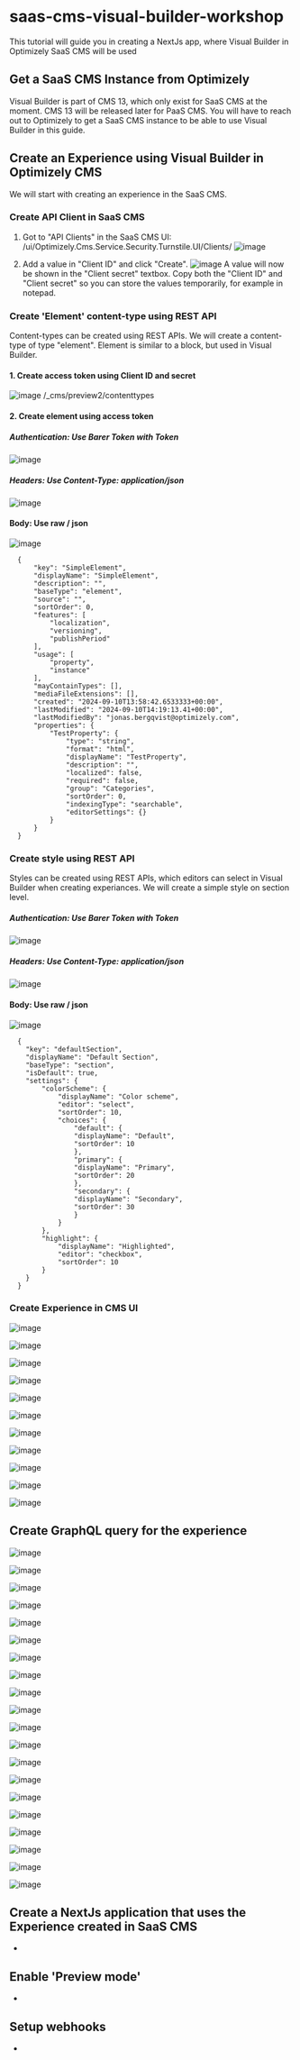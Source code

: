 # saas-cms-visual-builder-workshop
This tutorial will guide you in creating a NextJs app, where Visual Builder in Optimizely SaaS CMS will be used

## Get a SaaS CMS Instance from Optimizely
Visual Builder is part of CMS 13, which only exist for SaaS CMS at the moment. CMS 13 will be released later for PaaS CMS. You will have to reach out to Optimizely to get a SaaS CMS instance to be able to use Visual Builder in this guide.

## Create an Experience using Visual Builder in Optimizely CMS
We will start with creating an experience in the SaaS CMS.

### Create API Client in SaaS CMS
1. Got to "API Clients" in the SaaS CMS UI: /ui/Optimizely.Cms.Service.Security.Turnstile.UI/Clients/
![image](https://github.com/user-attachments/assets/e11ca5be-f6e9-43f9-b297-f37169996206)

2. Add a value in "Client ID" and click "Create".
![image](https://github.com/user-attachments/assets/0bfc8c67-1d5a-4f7e-9ffb-d688077099d7)
A value will now be shown in the "Client secret" textbox. Copy both the "Client ID" and "Client secret" so you can store the values temporarily, for example in notepad.

### Create 'Element' content-type using REST API
Content-types can be created using REST APIs. We will create a content-type of type "element". Element is similar to a block, but used in Visual Builder.

#### 1. Create access token using Client ID and secret
![image](https://github.com/user-attachments/assets/aab7f009-aa4d-447a-a242-bdd4687de883)
/_cms/preview2/contenttypes

#### 2. Create element using access token
##### Authentication: Use Barer Token with Token
![image](https://github.com/user-attachments/assets/385c3988-69a4-402e-b921-c7ac840924a6)

##### Headers: Use Content-Type: application/json
![image](https://github.com/user-attachments/assets/9e029390-78b5-4004-9419-753b4e481312)

#### Body: Use raw / json
![image](https://github.com/user-attachments/assets/7081f17d-6d97-4d3e-b4de-49d9f20cdfc9)

      {
          "key": "SimpleElement",
          "displayName": "SimpleElement",
          "description": "",
          "baseType": "element",
          "source": "",
          "sortOrder": 0,
          "features": [
              "localization",
              "versioning",
              "publishPeriod"
          ],
          "usage": [
              "property",
              "instance"
          ],
          "mayContainTypes": [],
          "mediaFileExtensions": [],
          "created": "2024-09-10T13:58:42.6533333+00:00",
          "lastModified": "2024-09-10T14:19:13.41+00:00",
          "lastModifiedBy": "jonas.bergqvist@optimizely.com",
          "properties": {
              "TestProperty": {
                  "type": "string",
                  "format": "html",
                  "displayName": "TestProperty",
                  "description": "",
                  "localized": false,
                  "required": false,
                  "group": "Categories",
                  "sortOrder": 0,
                  "indexingType": "searchable",
                  "editorSettings": {}
              }
          }
      }
                
### Create style using REST API
Styles can be created using REST APIs, which editors can select in Visual Builder when creating experiances. We will create a simple style on section level.

##### Authentication: Use Barer Token with Token
![image](https://github.com/user-attachments/assets/990e1bf2-0c24-46e5-be1d-0d5f5770ac0e)

##### Headers: Use Content-Type: application/json
![image](https://github.com/user-attachments/assets/2a250130-ac2a-49dd-b6ef-b5ab0882afc5)

#### Body: Use raw / json
![image](https://github.com/user-attachments/assets/6e77e6ca-c1ec-4d28-b893-3c5fa51b5c89)

      {
        "key": "defaultSection",
        "displayName": "Default Section",
        "baseType": "section",
        "isDefault": true,
        "settings": {
            "colorScheme": {
                "displayName": "Color scheme",
                "editor": "select",
                "sortOrder": 10,
                "choices": {
                    "default": {
                    "displayName": "Default",
                    "sortOrder": 10
                    },
                    "primary": {
                    "displayName": "Primary",
                    "sortOrder": 20
                    },
                    "secondary": {
                    "displayName": "Secondary",
                    "sortOrder": 30
                    }
                }
            },
            "highlight": {
                "displayName": "Highlighted",
                "editor": "checkbox",
                "sortOrder": 10
            }
        }
      }

### Create Experience in CMS UI

![image](https://github.com/user-attachments/assets/6d68dfaf-6370-4114-8a72-fda5679600d7)

![image](https://github.com/user-attachments/assets/2b85c394-fa27-42c1-8ad5-8400c045030e)

![image](https://github.com/user-attachments/assets/4a926845-15c5-48ef-ab5f-4bca79a88f1b)

![image](https://github.com/user-attachments/assets/226d3ae0-af92-491b-aba1-4317c6dbce6b)

![image](https://github.com/user-attachments/assets/74d57f60-28cf-4a26-bd71-147471fde147)

![image](https://github.com/user-attachments/assets/e14e1faf-bb20-4885-b7d9-9afb661b5969)

![image](https://github.com/user-attachments/assets/a5d9a548-27d5-403e-9717-163c9b83230e)

![image](https://github.com/user-attachments/assets/da8b1501-f893-4e42-995b-d6272c45cd54)

![image](https://github.com/user-attachments/assets/f0ab7818-ca90-4837-bf35-5f1083c1efc5)

![image](https://github.com/user-attachments/assets/126e07cb-9b50-439a-ae5d-d4922e30bf2f)

![image](https://github.com/user-attachments/assets/02488699-246a-4542-8aff-cc1358b2dba2)


## Create GraphQL query for the experience


![image](https://github.com/user-attachments/assets/5868659e-9ee2-4a4c-b436-8170cb4036ce)

![image](https://github.com/user-attachments/assets/698f81e1-85d1-4a5d-80f7-fa4d1eab5316)

![image](https://github.com/user-attachments/assets/a9469cc4-ceed-455e-bc58-4e5bb2fee3fa)

![image](https://github.com/user-attachments/assets/aebd25b0-e4ea-4f32-ac91-dc9b91ffb4ac)

![image](https://github.com/user-attachments/assets/0f408582-343d-4087-a88f-4fdd52c4c220)

![image](https://github.com/user-attachments/assets/2cf118d0-322f-49a7-a284-5ec10a46b33d)

![image](https://github.com/user-attachments/assets/9aa19b45-26f4-4af7-8c79-a222371f9aa4)

![image](https://github.com/user-attachments/assets/2e73c059-5c12-4e2a-a42f-ccfc7b2ccce2)

![image](https://github.com/user-attachments/assets/a0f1e046-a847-4e22-9014-a5e2b6739610)

![image](https://github.com/user-attachments/assets/29a73ae1-b802-497c-9db0-fb7bc6514f1b)

![image](https://github.com/user-attachments/assets/f7c130aa-348e-4204-967e-90388a3c73ec)

![image](https://github.com/user-attachments/assets/6dc77480-a5ee-45c3-86d0-c3a770c4dc40)

![image](https://github.com/user-attachments/assets/1ed08c1d-c22f-4cc0-83e5-37bffb846ecf)

![image](https://github.com/user-attachments/assets/b81ab3b9-927e-40a2-aaf1-6b40b754bb42)

![image](https://github.com/user-attachments/assets/91f0845f-2a51-4f8d-8d3f-251e13eedfef)

![image](https://github.com/user-attachments/assets/d1abd531-0813-43d3-9c0e-fb0ec13158bd)

![image](https://github.com/user-attachments/assets/4f0e1ac1-ff3a-4127-8be0-38ecc86cde5e)

![image](https://github.com/user-attachments/assets/3f63af0c-61ed-4f94-a8e5-5cb9f12484b5)

![image](https://github.com/user-attachments/assets/39e7a1a9-6bce-41a0-bfdd-8329ae6c0551)

![image](https://github.com/user-attachments/assets/55ee5008-901a-4b6f-b598-e99c092863bb)

## Create a NextJs application that uses the Experience created in SaaS CMS
-

## Enable 'Preview mode'
-

## Setup webhooks
-
